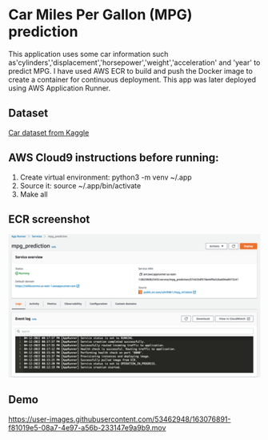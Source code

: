 # Car Miles Per Gallon (MPG) prediction

This application uses some car information such as'cylinders','displacement','horsepower','weight','acceleration' and 'year' to predict MPG. I have used AWS ECR to build and push the Docker image to create a container for continuous deployment. This app was later deployed using AWS Application Runner.


## Dataset

[Car dataset from Kaggle](https://www.kaggle.com/datasets/uciml/autompg-dataset)


## AWS Cloud9 instructions before running:

1. Create virtual environment: python3 -m venv ~/.app
2. Source it: source ~/.app/bin/activate
3. Make all

## ECR screenshot

![Alt text](./static/images/mpg.png)

## Demo





https://user-images.githubusercontent.com/53462948/163076891-f81019e5-08a7-4e97-a56b-233147e9a9b9.mov


